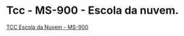 # Tcc - MS-900 - Escola da nuvem.

<a href="https://tome.app/dan-197/template-sales-pitch-clfjmdymj2ojl9d406b3k0z0z">TCC Escola da Nuvem - MS-900</a> 
